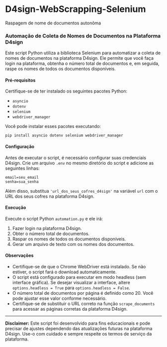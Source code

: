 # D4sign-WebScrapping-Selenium
Raspagem de nome de documentos autonôma

### Automação de Coleta de Nomes de Documentos na Plataforma D4sign

Este script Python utiliza a biblioteca Selenium para automatizar a coleta de nomes de documentos na plataforma D4sign. Ele permite que você faça login na plataforma, obtenha o número total de documentos e, em seguida, raspe os nomes de todos os documentos disponíveis.

#### Pré-requisitos

Certifique-se de ter instalado os seguintes pacotes Python:

- `asyncio`
- `dotenv`
- `selenium`
- `webdriver_manager`

Você pode instalar esses pacotes executando:

```
pip install asyncio dotenv selenium webdriver_manager
```

#### Configuração

Antes de executar o script, é necessário configurar suas credenciais D4sign. Crie um arquivo `.env` no mesmo diretório do script e adicione as seguintes linhas:

```
email=seu_email
senha=sua_senha
```

Além disso, substitua `'url_dos_seus_cofres_d4sign'` na variável `url` com o URL dos seus cofres na plataforma D4sign.

#### Execução

Execute o script Python `automation.py` e ele irá:

1. Fazer login na plataforma D4sign.
2. Obter o número total de documentos.
3. Raspar os nomes de todos os documentos disponíveis.
4. Gerar um arquivo de texto com os nomes dos documentos.

#### Observações

- Certifique-se de que o Chrome WebDriver está instalado. Se não estiver, o script fará o download automaticamente.
- O script está configurado para executar em modo headless (sem interface gráfica). Se desejar visualizar a interface, altere `options.headless = True` para `options.headless = False`.
- O número total de documentos por página é definido como 20. Você pode ajustar esse valor conforme necessário.
- Certifique-se de substituir o URL correto na função `scrape_documents` para acessar as páginas corretas da plataforma D4sign.

---
**Disclaimer:** Este script foi desenvolvido para fins educacionais e pode precisar de ajustes dependendo das atualizações futuras na plataforma D4sign. Use-o com cuidado e sempre respeite os termos de serviço da plataforma.
